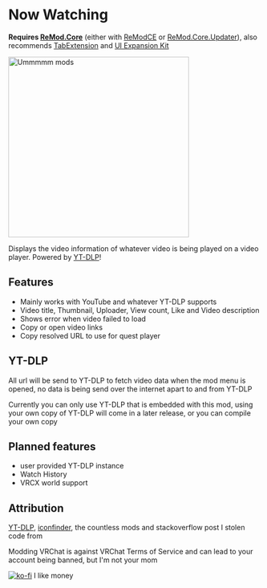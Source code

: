# Now Watching
**Requires [ReMod.Core](https://github.com/RequiDev/ReMod.Core)** (either with [ReModCE](https://github.com/RequiDev/ReModCE) or [ReMod.Core.Updater](https://github.com/PennyBunny/ReMod.Core.Updater)),
also recommends [TabExtension](https://github.com/DragonPlayerX/TabExtension) and [UI Expansion Kit](https://github.com/knah/VRCMods)

<img width="360" alt="Ummmmm mods" src="https://user-images.githubusercontent.com/23136826/176706384-992229c1-0799-4cf0-91a5-288da75f2b7d.png">

Displays the video information of whatever video is being played on a video player. Powered by [YT-DLP](https://github.com/yt-dlp/yt-dlp)!

## Features
- Mainly works with YouTube and whatever YT-DLP supports
- Video title, Thumbnail, Uploader, View count, Like and Video description
- Shows error when video failed to load
- Copy or open video links
- Copy resolved URL to use for quest player

## YT-DLP
All url will be send to YT-DLP to fetch video data when the mod menu is opened, no data is being send over the internet apart to and from YT-DLP

Currently you can only use YT-DLP that is embedded with this mod, using your own copy of YT-DLP will come in a later release, or you can compile your own copy

## Planned features
- user provided YT-DLP instance
- Watch History
- VRCX world support

## Attribution 
[YT-DLP](https://github.com/yt-dlp/yt-dlp), [iconfinder](iconfinder.com), the countless mods and stackoverflow post I stolen code from

Modding VRChat is against VRChat Terms of Service and can lead to your account being banned, but I'm not your mom

[![ko-fi](https://ko-fi.com/img/githubbutton_sm.svg)](https://ko-fi.com/V7V6D0XQP) I like money
